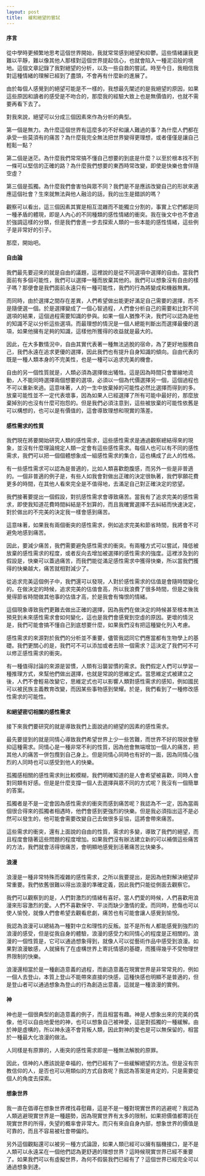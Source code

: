 ```yaml
---
layout: post
title:  緩和絕望的嘗試
---
```


#### 序言

從中學時更頻繁地思考這個世界開始，我就常常感到絕望和抑鬱。這些情緒讓我更難以平靜，難以像其他人那樣對這個世界提起信心，也就會陷入一種泥沼般的境地。這個文章記錄了我對絕望的分析，以及一些自救的嘗試。時至今日，我相信我對這種情緒的理解已經到了盡頭，不會再有什麼新的進展了。

由於每個人感覺到的絕望可能是不一樣的，我想最先闡述的是我絕望的原因，如果這些原因和讀者的感受是不吻合的，那麼我的經驗大致上也是無價值的，也就不需要再看下去了。

對我來說，絕望可以分成三個因素來作為分析的典型。

第一個是無力。為什麼這個世界有這麼多的不好和讓人難過的事？為什麼人們都在承受一些莫須有的痛苦？為什麼我完全無法把世界變得更理想，或者僅僅是讓自己輕鬆一點？

第二個是迷茫。為什麼我們常常搞不懂自己想要的到底是什麼？以至於根本找不到一條可以堅信的正確的路？為什麼我們想要的東西時常改變，即使是快樂也會伴隨空虛？

第三個是孤獨。為什麼我們會害怕與眾不同？我們是不是應該改變自己的形狀來適應這個社會？生來就無法與他人融洽的話，我的出生是錯誤的嗎？

觀察可以看出，這三個因素其實是相互混雜而不能獨立分割的，事實上它們都是同一種矛盾的體現，即是人內心的不同種類的感性情緒的衝突。我在後文中也不會過於強調這樣的分類，但是我們會進一步去探索人類的一些本能的感性情緒，這些例子是非常好的引子。

那麼，開始吧。

#### 自由論

我們最先要迎來的就是自由的議題，這裡說的是從不同選項中選擇的自由。當我們面前有多個可能性，我們可以選擇一種而放棄其他的。我們可以想象沒有自由的樣子嗎？那便會是我們面前永遠只有一種可能性，我們的行為將變成和機器無異。

而同時，由於選擇之間存在差異，人們希望做出能更好滿足自己需要的選擇，而不是隨便選一個。於是選擇變成了一個心智過程，人們會分析自己的需要和比對不同選項的結果，這個過程需要知識的參與。如果一個人猶豫不決，我們可以認為是他的知識不足以分析這些選項。而最理想的情況是一個人總能判斷出而選擇最優的選項，如果他擁有足夠的知識，這樣他所獲得的收益就是最大的。

因此，在大多數情況中，自由其實代表著一種無法逃脫的宿命，為了更好地服務自己，我們永遠在追求更優的選擇，因此我們也有提升自身知識的傾向。自由代表的既是一種人類本身的不完美性，也是一種可以追求完美的機會。

自由的另一個性質就是，人類必須為選擇做出犧牲。這是因為時間只會單線地流動，人不能同時選擇兩個想要的選項，必須以一個為代價選擇另一個，這個過程也不可以重新來過。這意味著，人的一生中放棄掉的可能性必然比選擇而得到的多。放棄可能性並不一定代表壞事，因為如果人已經選擇了所有可能中最好的，那麼放棄掉別的也沒有什麼可抱怨的。但是我們必須注意到，這些被放棄的可能性依舊是可以構想的，也可以是有價值的，這會導致理想和現實的落差。

#### 感性需求的性質

我們現在將要開始研究人類的感性需求，這些感性需求是通過觀察總結得來的現象，並沒有什麼理論規定人類一定會有這些感性需求。每個人也可以有不同的感性需求，我們可以把一個個體想象成一組感性需求的集合，這也構成了此人的性格。

有一些感性需求可以認為是普適的，比如人類喜歡飽腹感，而另外一些是非普適的。一個非普適的例子是，有些人如我會對做出正確的決定很執著，我們寧願花費更多的時間，在其他人看來完全是不值得地，去滿足自己對正確決定的慾望。

我們接著要提出一個假設，對抗感性需求會導致痛苦。當我有了追求完美的感性需求，即使我知道花費時間糾結是不划算的，而且我確實選擇不去糾結而快速決定，對於做出的不完美的決定我一樣會感到痛苦。

這意味著，如果我有兩個衝突的感性需求，例如追求完美和節省時間，我將會不可避免地感到痛苦。

因此，要減少痛苦，我們需要避免感性需求的衝突。有兩種方式可以嘗試，降低被放棄的感性需求的程度，或者反向去增加被選擇的感性需求的強度。這裡涉及到的假設是，快樂可以蓋過痛苦，而我們能從滿足感性需求中獲得快樂，所以當我們獲得的快樂越大，痛苦就相對減少了。

從追求完美這個例子中，我們還可以發現，人對於感性需求的估值是會隨時間變化的。在做決定的時候，追求完美的估值會高，所以我浪費了很多時間，但是之後我覺得節省時間做其他事的估值才高，於是我會有悔恨的情緒。

這個現象導致我們更難去做出正確的選擇，因為我們在做決定的時候甚至根本無法預見到未來感性需求會如何變化，這也是我們會感覺到空虛的原因。更壞的情況是，我們可能會搞不懂自己到底想要什麼，如果我們沒有把這種變化列入考慮。

感性需求的來源對於我們的分析並不重要，儘管我認同它們應當都有生物學上的基礎。我們更關心的是，我們可不可以添加或者去除一個需求？這決定了我們可不可以修正感性需求的衝突。

有一種值得討論的來源是習慣，人類有沿襲習慣的需求。我們假定人們可以學習一種推理方式，來幫他們做出選擇，也就是常說的思維定式。當思維定式被建立之後，人們不會輕易改變它，思維定式也可以影響人類對感性需求的感知，例如國民可以被民族主義教育改變，而因某些事物感到榮耀。於是，我們看到了一種修改感性需求的可能性。

#### 和絕望密切相關的感性需求

接下來我們要研究的就是導致我們上面說過的絕望的因素的感性需求。

最先要提到的就是同情心導致我們希望世界上少一些苦難，而世界不好的現狀會壓抑這種需求。同情心是一種非常不利的性質，因為他會無端增加一個人的痛苦，把其他人的痛苦一併包攬到自己身上。但是同情心同時也有好的一面，因為同情心強烈的人同時也可以感受到他人的快樂。

孤獨感相關的感性需求則比較模糊，我們明確知道的是人會希望被喜歡，同時人會對同類有好感。但是是什麼支撐一個人去選擇與眾不同的方式呢？我沒有一個簡單的答案。

孤獨者是不是一定會因為感性需求的衝突而感到痛苦呢？我認為不一定，因為當兩個很合得來的孤獨者相遇時，他們會感到更強烈的快樂。但是我必須指出這不是必然可以發生的，他可能會需要改變自己去做很多妥協，這將會帶來痛苦。

這些需求的衝突，還有上面說的自由的性質，需求的多變，導致了我們的絕望，而且程度會隨著這些問題的程度增加。如果我們沒有辦法建立新的可以補償這些痛苦的方法，我們就會活得很痛苦，會明顯地感覺到活著痛苦比快樂多。

#### 浪漫

浪漫是一種非常特殊而複雜的感性需求，之所以我要提出，是因為他對解決絕望非常重要。我們依舊很難以得出浪漫的準確定義，因此我們只能從側面去觀察它。

我們可以觀察到的是，人們對激烈的情緒有喜好。當人們愛的時候，人們喜歡用浪漫來形容激烈的愛。人們不喜歡保守、平淡而缺少激情的愛。而同時，悲傷也可以使人愉悅，就像人們會希望去觀看悲劇，痛苦也有可能會讓人感覺到愉悅。

我認為浪漫可以總結為一種對中立和理性的反叛。並不是所有人都能感覺到強烈的浪漫的感受，但是從我自身的體驗，浪漫的感受力和同情心的程度是正相關的。浪漫的一個性質是，它可以通過想象得到，就像人可以從藝術作品中感受到浪漫。如果對浪漫敏感，人就擁有了在虛構世界上寄託情感的基礎，而獲得幾乎不受物理世界限制的快樂。

浪漫還相當於是一種創造意義的過程，而創造意義在現實世界是非常常見的，例如一個人去登山，本質上登山不能帶來直接的快感，這種快感也明顯不是普適的，但是登山者可以通過想象為登山的行為創造出意義，這就是一種浪漫的實例。

#### 神

神也是一個很典型的創造意義的例子，而且相當有趣。神是人想象出來的完美的偶像，他可以自由地愛他的神，也可以想象自己被神愛，這是對孤獨的一種緩解。由於神是虛構的，所以神永遠不會背叛人類，因此對神的愛也是可以無保留的，相當於一種最大化浪漫的做法。

人同樣是有原罪的，人衝突的感性需求即是一種無法解脫的原罪。

因此，信神的人應該說是幸福的，他們已經有了一些緩解絕望的方法。但是沒有宗教信仰的人，是否也可以用類似的方式自救呢？我認為答案是肯定的，只是需要從個人的角度去探索。

#### 想象世界

我一直在倡導在想象世界裡找尋慰藉，這是不是一種對現實世界的逃避呢？我認為人類逃避現實世界是一種趨勢，因為現實世界有太多的限制，如果把價值都寄託在現實世界的所得，失望的概率會非常大。而只有來自自身內部，想象世界的價值是可靠的，而且不容易被社會帶偏的。

另外這個觀點還可以被另一種方式論證，如果人類已經可以擁有腦機接口，是不是人類可以永遠呆在一個他們認為更舒適的理想世界？這時候現實世界已經不重要了。如果我們可以有虛擬世界，為何不假裝我們已經有了？這個世界已經完全可以通過想象到達。
